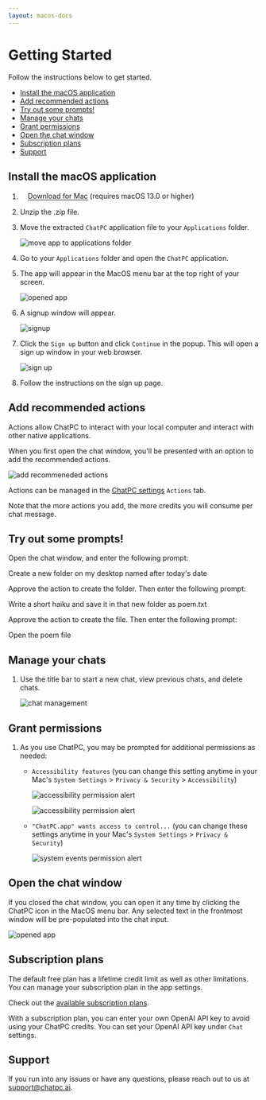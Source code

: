 ```yaml
---
layout: macos-docs
---
```


# Getting Started

Follow the instructions below to get started.
- [Install the macOS application](#install-the-macos-application)
- [Add recommended actions](#add-recommended-actions)
- [Try out some prompts!](#try-out-some-prompts)
- [Manage your chats](#manage-your-chats)
- [Grant permissions](#grant-permissions)
- [Open the chat window](#open-the-chat-window)
- [Subscription plans](#subscription-plans)
- [Support](#support)

## Install the macOS application

1. <p><a href="https://github.com/dounan/chat-pc-site/releases/download/v0.26/ChatPC.v0.26.zip" download="" class="btn btn-cta"><span><svg width="1.1em" height="1.1em" viewBox="0 0 24 25" fill="none" xmlns="http://www.w3.org/2000/svg"><path d="M12 2.5C12.5523 2.5 13 2.94772 13 3.5V14.0858L16.2929 10.7929C16.6834 10.4024 17.3166 10.4024 17.7071 10.7929C18.0976 11.1834 18.0976 11.8166 17.7071 12.2071L12.7078 17.2064L12.7005 17.2136C12.5208 17.3901 12.2746 17.4992 12.003 17.5L12 17.5L11.997 17.5C11.8625 17.4996 11.7343 17.4727 11.6172 17.4241C11.502 17.3764 11.3938 17.3063 11.2995 17.2136L11.2922 17.2064L6.29289 12.2071C5.90237 11.8166 5.90237 11.1834 6.29289 10.7929C6.68342 10.4024 7.31658 10.4024 7.70711 10.7929L11 14.0858V3.5C11 2.94772 11.4477 2.5 12 2.5Z" fill="white"></path><path d="M3 20.5C2.44772 20.5 2 20.9477 2 21.5C2 22.0523 2.44772 22.5 3 22.5H21C21.5523 22.5 22 22.0523 22 21.5C22 20.9477 21.5523 20.5 21 20.5H3Z" fill="white"></path></svg></span>Download for Mac</a><span>&nbsp;(requires macOS 13.0 or higher)</span></p>

1. Unzip the .zip file.

1. Move the extracted `ChatPC` application file to your `Applications` folder.

    ![move app to applications folder](/images/macos-getting-started/move-app.png)

1. Go to your `Applications` folder and open the `ChatPC` application.

1. The app will appear in the MacOS menu bar at the top right of your screen.

    ![opened app](/images/macos-getting-started/opened_app_arrow.png)

1. A signup window will appear.

    ![signup](/images/macos-getting-started/signup-window.png)

1. Click the `Sign up` button and click `Continue` in the popup. This will open a sign up window in your web browser.

    ![sign up](/images/macos-getting-started/signup-alert.png)

1. Follow the instructions on the sign up page.

## Add recommended actions

Actions allow ChatPC to interact with your local computer and interact with other native applications.

When you first open the chat window, you'll be presented with an option to add the recommended actions.

![add recommeneded actions](/images/macos-getting-started/add-recommended-actions.png)

Actions can be managed in the [ChatPC settings](#acccessing-settings) `Actions` tab.

Note that the more actions you add, the more credits you will consume per chat message.

## Try out some prompts!

Open the chat window, and enter the following prompt:

<div class="alert alert-secondary" role="alert">
  Create a new folder on my desktop named after today's date
</div>

Approve the action to create the folder. Then enter the following prompt:

<div class="alert alert-secondary" role="alert">
  Write a short haiku and save it in that new folder as poem.txt
</div>

Approve the action to create the file. Then enter the following prompt:

<div class="alert alert-secondary" role="alert">
  Open the poem file
</div>

## Manage your chats

1. Use the title bar to start a new chat, view previous chats, and delete chats.

    ![chat management](/images/macos-getting-started/chat-management.png)

## Grant permissions

1. As you use ChatPC, you may be prompted for additional permissions as needed:

    - `Accessibility features` (you can change this setting anytime in your Mac's `System Settings` > `Privacy & Security` > `Accessibility`)

        ![accessibility permission alert](/images/macos-getting-started/accessibility-alert.png)

        ![accessibility permission alert](/images/macos-getting-started/accessibility-enable.png)

    - `"ChatPC.app" wants access to control...` (you can change these settings anytime in your Mac's `System Settings` > `Privacy & Security`)

        ![system events permission alert](/images/macos-getting-started/system-events-alert.png)

## Open the chat window

If you closed the chat window, you can open it any time by clicking the ChatPC icon in the MacOS menu bar. Any selected text in the frontmost window will be pre-populated into the chat input.

![opened app](/images/macos-getting-started/opened_app_arrow.png)

## Subscription plans

The default free plan has a lifetime credit limit as well as other limitations. You can manage your subscription plan in the app settings.

Check out the [available subscription plans](https://chatpc.ai/plans).

With a subscription plan, you can enter your own OpenAI API key to avoid using your ChatPC credits. You can set your OpenAI API key under `Chat` settings.

## Support

If you run into any issues or have any questions, please reach out to us at support@chatpc.ai.
